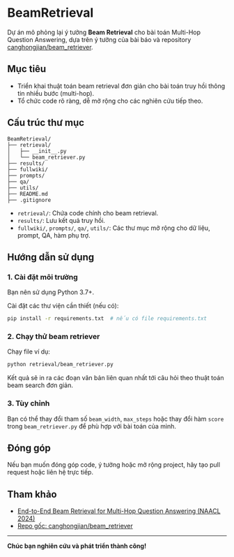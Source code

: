 # BeamRetrieval

Dự án mô phỏng lại ý tưởng **Beam Retrieval** cho bài toán Multi-Hop Question Answering, dựa trên ý tưởng của bài báo và repository [canghongjian/beam_retriever](https://github.com/canghongjian/beam_retriever).

## Mục tiêu

- Triển khai thuật toán beam retrieval đơn giản cho bài toán truy hồi thông tin nhiều bước (multi-hop).
- Tổ chức code rõ ràng, dễ mở rộng cho các nghiên cứu tiếp theo.

## Cấu trúc thư mục

```
BeamRetrieval/
├── retrieval/
│   ├── __init__.py
│   └── beam_retriever.py
├── results/
├── fullwiki/
├── prompts/
├── qa/
├── utils/
├── README.md
├── .gitignore
```

- `retrieval/`: Chứa code chính cho beam retrieval.
- `results/`: Lưu kết quả truy hồi.
- `fullwiki/`, `prompts/`, `qa/`, `utils/`: Các thư mục mở rộng cho dữ liệu, prompt, QA, hàm phụ trợ.

## Hướng dẫn sử dụng

### 1. Cài đặt môi trường

Bạn nên sử dụng Python 3.7+.

Cài đặt các thư viện cần thiết (nếu có):

```bash
pip install -r requirements.txt  # nếu có file requirements.txt
```

### 2. Chạy thử beam retriever

Chạy file ví dụ:

```bash
python retrieval/beam_retriever.py
```

Kết quả sẽ in ra các đoạn văn bản liên quan nhất tới câu hỏi theo thuật toán beam search đơn giản.

### 3. Tùy chỉnh

Bạn có thể thay đổi tham số `beam_width`, `max_steps` hoặc thay đổi hàm `score` trong `beam_retriever.py` để phù hợp với bài toán của mình.

## Đóng góp

Nếu bạn muốn đóng góp code, ý tưởng hoặc mở rộng project, hãy tạo pull request hoặc liên hệ trực tiếp.

## Tham khảo

- [End-to-End Beam Retrieval for Multi-Hop Question Answering (NAACL 2024)](https://arxiv.org/abs/2308.08973)
- [Repo gốc: canghongjian/beam_retriever](https://github.com/canghongjian/beam_retriever)

---

**Chúc bạn nghiên cứu và phát triển thành công!** 